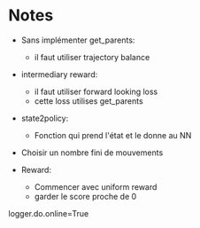 # Notes
- Sans implémenter get_parents:
    - il faut utiliser trajectory balance

- intermediary reward:
    - il faut utiliser forward looking loss
    - cette loss utilises get_parents

- state2policy:
    - Fonction qui prend l'état et le donne au NN

- Choisir un nombre fini de mouvements
- Reward:
    - Commencer avec uniform reward
    - garder le score proche de 0

logger.do.online=True
